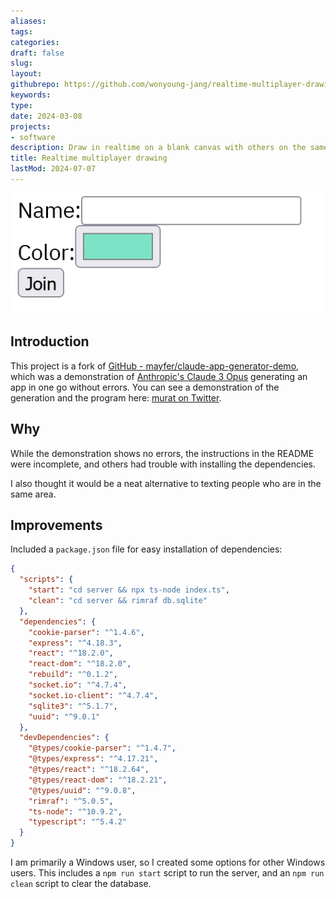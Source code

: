 ```yaml
---
aliases: 
tags:
categories:
draft: false
slug: 
layout: 
githubrepo: https://github.com/wonyoung-jang/realtime-multiplayer-drawing
keywords: 
type: 
date: 2024-03-08
projects:
- software
description: Draw in realtime on a blank canvas with others on the same server
title: Realtime multiplayer drawing
lastMod: 2024-07-07
---
```

![realtime-drawing.webp](/assets/realtime-drawing.webp)

## Introduction

This project is a fork of [GitHub - mayfer/claude-app-generator-demo](https://github.com/mayfer/claude-app-generator-demo), which was a demonstration of [Anthropic's Claude 3 Opus](https://www.anthropic.com/news/claude-3-family) generating an app in one go without errors. You can see a demonstration of the generation and the program here: [murat on Twitter](https://twitter.com/mayfer/status/1765385826496864290).

## Why

While the demonstration shows no errors, the instructions in the README were incomplete, and others had trouble with installing the dependencies.

I also thought it would be a neat alternative to texting people who are in the same area.

## Improvements

Included a `package.json` file for easy installation of dependencies:

```json
{
  "scripts": {
    "start": "cd server && npx ts-node index.ts",
    "clean": "cd server && rimraf db.sqlite"
  },
  "dependencies": {
    "cookie-parser": "^1.4.6",
    "express": "^4.18.3",
    "react": "^18.2.0",
    "react-dom": "^18.2.0",
    "rebuild": "^0.1.2",
    "socket.io": "^4.7.4",
    "socket.io-client": "^4.7.4",
    "sqlite3": "^5.1.7",
    "uuid": "^9.0.1"
  },
  "devDependencies": {
    "@types/cookie-parser": "^1.4.7",
    "@types/express": "^4.17.21",
    "@types/react": "^18.2.64",
    "@types/react-dom": "^18.2.21",
    "@types/uuid": "^9.0.8",
    "rimraf": "^5.0.5",
    "ts-node": "^10.9.2",
    "typescript": "^5.4.2"
  }
}
```

I am primarily a Windows user, so I created some options for other Windows users. This includes a `npm run start` script to run the server, and an `npm run clean` script to clear the database.
